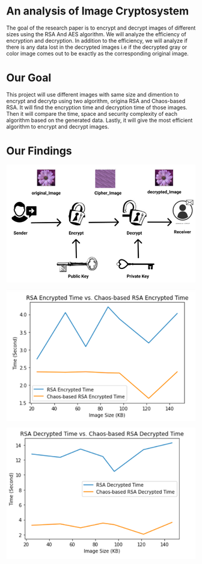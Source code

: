 # An analysis of Image Cryptosystem
The goal of the research paper is to encrypt and decrypt images of different sizes using the RSA And AES algorithm. We will analyze the efficiency of encryption 
and decryption. In addition to the efficiency, we will analyze if there is any data lost in the decrypted images i.e if the decrypted gray or color image comes 
out to be exactly as the corresponding original image. 

# Our Goal
This project will use different images with same size and dimention to encrypt and decrytp using two algorithm, origina RSA and Chaos-based RSA. It will find the encryption time and decryption time of those images. Then it will compare the time, space and security complexity of each algorithm based on the generated data. Lastly, it will give the most efficient algorithm to encrypt and decrypt images.


# Our Findings

![Our RSA Encrypted System](https://github.com/farahh001/CSc-486-ComplexityTheory-Final-Project/blob/main/images/RSA_ENC_DEC.png)

![Encryption](https://github.com/farahh001/CSc-486-ComplexityTheory-Final-Project/blob/main/images/TimingEnc.png)


![Decryption](https://github.com/farahh001/CSc-486-ComplexityTheory-Final-Project/blob/main/images/TimingDec.png)


